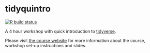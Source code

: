 
<!-- README.md is generated from README.Rmd. Please edit that file -->

# tidyquintro

<!-- badges: start -->

[![R build
status](https://github.com/Athanasiamo/tidyquintro/workflows/R-CMD-check/badge.svg)](https://github.com/Athanasiamo/tidyquintro/actions)
<!-- badges: end -->

A 4 hour workshop with quick introduction to
[tidyverse](https://www.tidyverse.org/).

Please visit [the course
website](https://athanasiamo.github.io/tidyquintro/) for more
information about the course, workshop set-up instructions and slides.
